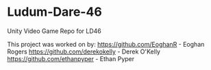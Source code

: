 # Ludum-Dare-46
Unity Video Game Repo for LD46

This project was worked on by:
https://github.com/EoghanR - Eoghan Rogers
https://github.com/derekokelly  - Derek O'Kelly
https://github.com/ethanpyper - Ethan Pyper
